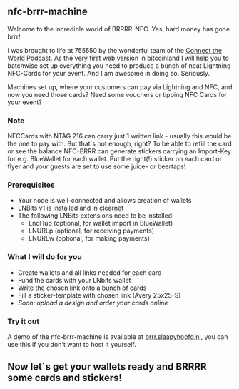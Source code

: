 ## nfc-brrr-machine
Welcome to the incredible world of BRRRR-NFC. Yes, hard money has gone brrr!

I was brought to life at 755550 by the wonderful team of the [Connect the World Podcast](https://youtu.be/zVYvrQhiWUU).
As the very first web version in bitcoinland I will help you to batchwise set up everything you need to produce a bunch of neat Lightning
NFC-Cards for your event. 
And I am awesome in doing so. Seriously.

Machines set up, where your customers can pay via Lightning and NFC, and now you need those cards? 
Need some vouchers or tipping NFC Cards for your event?
    
### Note
NFCCards with NTAG 216 can carry just 1 written link - usually this would be the one to pay with. 
But that´s not enough, right? To be able to refill the card or see the balance NFC-BRRR can generate stickers 
carrying an Import-Key for e.g. BlueWallet for each wallet. 
Put the right(!) sticker on each card or flyer and your guests are set to use some juice- or beertaps!

### Prerequisites
- Your node is well-connected and allows creation of wallets
- LNBits v1 is installed and in [clearnet](https://github.com/TrezorHannes/vps-lnbits#5-vps-install-lnbits)
- The following LNBits extensions need to be installed:
  - LndHub (optional, for wallet import in BlueWallet)
  - LNURLp (optional, for receiving payments)
  - LNURLw (optional, for making payments)

### What I will do for you
- Create wallets and all links needed for each card 
- Fund the cards with your LNbits wallet
- Write the chosen link onto a bunch of cards
- Fill a sticker-template with chosen link (Avery 25x25-S)
- *Soon: upload a design and order your cards online*

### Try it out
A demo of the nfc-brrr-machine is available at [brrr.slaapyhoofd.nl](https://brrr.slaapyhoofd.nl), you can use this if you don't want to host it yourself.

## Now let´s get your wallets ready and BRRRR some cards and stickers!
